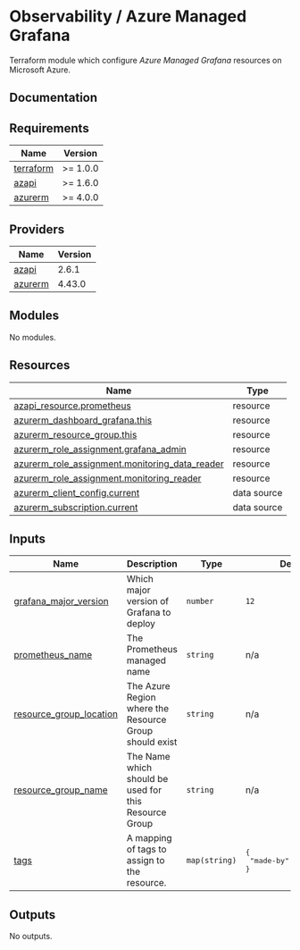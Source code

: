 # Observability / Azure Managed Grafana

Terraform module which configure *Azure Managed Grafana* resources on Microsoft Azure.

## Documentation

<!-- BEGIN_TF_DOCS -->
## Requirements

| Name | Version |
|------|---------|
| <a name="requirement_terraform"></a> [terraform](#requirement\_terraform) | >= 1.0.0 |
| <a name="requirement_azapi"></a> [azapi](#requirement\_azapi) | >= 1.6.0 |
| <a name="requirement_azurerm"></a> [azurerm](#requirement\_azurerm) | >= 4.0.0 |

## Providers

| Name | Version |
|------|---------|
| <a name="provider_azapi"></a> [azapi](#provider\_azapi) | 2.6.1 |
| <a name="provider_azurerm"></a> [azurerm](#provider\_azurerm) | 4.43.0 |

## Modules

No modules.

## Resources

| Name | Type |
|------|------|
| [azapi_resource.prometheus](https://registry.terraform.io/providers/Azure/azapi/latest/docs/resources/resource) | resource |
| [azurerm_dashboard_grafana.this](https://registry.terraform.io/providers/hashicorp/azurerm/latest/docs/resources/dashboard_grafana) | resource |
| [azurerm_resource_group.this](https://registry.terraform.io/providers/hashicorp/azurerm/latest/docs/resources/resource_group) | resource |
| [azurerm_role_assignment.grafana_admin](https://registry.terraform.io/providers/hashicorp/azurerm/latest/docs/resources/role_assignment) | resource |
| [azurerm_role_assignment.monitoring_data_reader](https://registry.terraform.io/providers/hashicorp/azurerm/latest/docs/resources/role_assignment) | resource |
| [azurerm_role_assignment.monitoring_reader](https://registry.terraform.io/providers/hashicorp/azurerm/latest/docs/resources/role_assignment) | resource |
| [azurerm_client_config.current](https://registry.terraform.io/providers/hashicorp/azurerm/latest/docs/data-sources/client_config) | data source |
| [azurerm_subscription.current](https://registry.terraform.io/providers/hashicorp/azurerm/latest/docs/data-sources/subscription) | data source |

## Inputs

| Name | Description | Type | Default | Required |
|------|-------------|------|---------|:--------:|
| <a name="input_grafana_major_version"></a> [grafana\_major\_version](#input\_grafana\_major\_version) | Which major version of Grafana to deploy | `number` | `12` | no |
| <a name="input_prometheus_name"></a> [prometheus\_name](#input\_prometheus\_name) | The Prometheus managed name | `string` | n/a | yes |
| <a name="input_resource_group_location"></a> [resource\_group\_location](#input\_resource\_group\_location) | The Azure Region where the Resource Group should exist | `string` | n/a | yes |
| <a name="input_resource_group_name"></a> [resource\_group\_name](#input\_resource\_group\_name) | The Name which should be used for this Resource Group | `string` | n/a | yes |
| <a name="input_tags"></a> [tags](#input\_tags) | A mapping of tags to assign to the resource. | `map(string)` | <pre>{<br>  "made-by": "terraform"<br>}</pre> | no |

## Outputs

No outputs.
<!-- END_TF_DOCS -->
